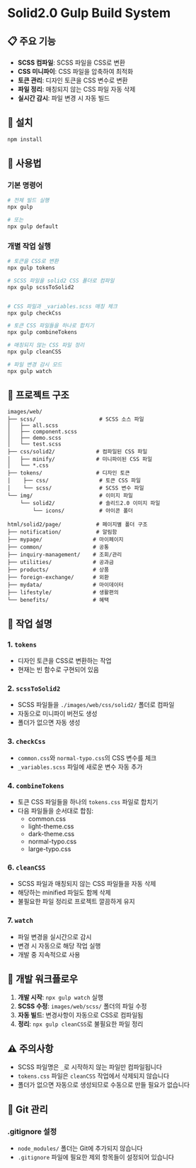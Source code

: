 # Solid2.0 Gulp Build System


## 📋 주요 기능

- **SCSS 컴파일**: SCSS 파일을 CSS로 변환
- **CSS 미니파이**: CSS 파일을 압축하여 최적화
- **토큰 관리**: 디자인 토큰을 CSS 변수로 변환
- **파일 정리**: 매칭되지 않는 CSS 파일 자동 삭제
- **실시간 감시**: 파일 변경 시 자동 빌드

## 🚀 설치

```bash
npm install
```

## 📖 사용법

### 기본 명령어

```bash
# 전체 빌드 실행
npx gulp

# 또는
npx gulp default
```

### 개별 작업 실행

```bash
# 토큰을 CSS로 변환
npx gulp tokens

# SCSS 파일을 solid2 CSS 폴더로 컴파일
npx gulp scssToSolid2


# CSS 파일과 _variables.scss 매칭 체크
npx gulp checkCss

# 토큰 CSS 파일들을 하나로 합치기
npx gulp combineTokens

# 매칭되지 않는 CSS 파일 정리
npx gulp cleanCSS

# 파일 변경 감시 모드
npx gulp watch
```

## 📁 프로젝트 구조

```
images/web/
├── scss/                    # SCSS 소스 파일
│   ├── all.scss
│   ├── component.scss
│   ├── demo.scss
│   └── test.scss
├── css/solid2/             # 컴파일된 CSS 파일
│   ├── minify/             # 미니파이된 CSS 파일
│   └── *.css
├── tokens/                 # 디자인 토큰
│    ├── css/                # 토큰 CSS 파일
│    └── scss/               # SCSS 변수 파일
└── img/                     # 이미지 파일
    └── solid2/              # 솔리드2.0 이미지 파일
        └── icons/           # 아이콘 폴더
  
html/solid2/page/           # 페이지별 폴더 구조
├── notification/           # 알림함
├── mypage/                # 마이페이지
├── common/                # 공통
├── inquiry-management/    # 조회/관리
├── utilities/             # 공과금
├── products/              # 상품
├── foreign-exchange/      # 외환
├── mydata/                # 마이데이터
├── lifestyle/             # 생활편의
└── benefits/              # 혜택
```

## 🔧 작업 설명

### 1. `tokens`
- 디자인 토큰을 CSS로 변환하는 작업
- 현재는 빈 함수로 구현되어 있음

### 2. `scssToSolid2`
- SCSS 파일들을 `./images/web/css/solid2/` 폴더로 컴파일
- 자동으로 미니파이 버전도 생성
- 폴더가 없으면 자동 생성


### 3. `checkCss`
- `common.css`와 `normal-typo.css`의 CSS 변수를 체크
- `_variables.scss` 파일에 새로운 변수 자동 추가

### 4. `combineTokens`
- 토큰 CSS 파일들을 하나의 `tokens.css` 파일로 합치기
- 다음 파일들을 순서대로 합침:
  - common.css
  - light-theme.css
  - dark-theme.css
  - normal-typo.css
  - large-typo.css

### 6. `cleanCSS`
- SCSS 파일과 매칭되지 않는 CSS 파일들을 자동 삭제
- 해당하는 minified 파일도 함께 삭제
- 불필요한 파일 정리로 프로젝트 깔끔하게 유지

### 7. `watch`
- 파일 변경을 실시간으로 감시
- 변경 시 자동으로 해당 작업 실행
- 개발 중 지속적으로 사용

## 🎯 개발 워크플로우

1. **개발 시작**: `npx gulp watch` 실행
2. **SCSS 수정**: `images/web/scss/` 폴더의 파일 수정
3. **자동 빌드**: 변경사항이 자동으로 CSS로 컴파일됨
4. **정리**: `npx gulp cleanCSS`로 불필요한 파일 정리

## ⚠️ 주의사항

- SCSS 파일명은 `_`로 시작하지 않는 파일만 컴파일됩니다
- `tokens.css` 파일은 `cleanCSS` 작업에서 삭제되지 않습니다
- 폴더가 없으면 자동으로 생성되므로 수동으로 만들 필요가 없습니다

## 📝 Git 관리

### .gitignore 설정
- `node_modules/` 폴더는 Git에 추가되지 않습니다
- `.gitignore` 파일에 필요한 제외 항목들이 설정되어 있습니다

